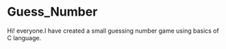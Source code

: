 # Guess_Number
Hi! everyone.I have created a small guessing number game using basics of C language.
